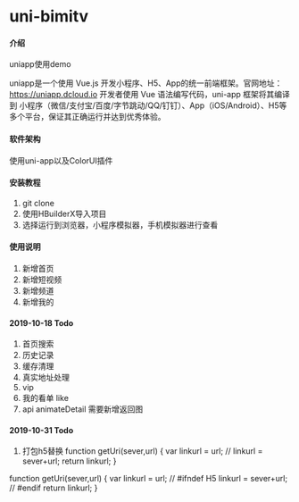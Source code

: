 # uni-bimitv

#### 介绍
uniapp使用demo

uniapp是一个使用 Vue.js 开发小程序、H5、App的统一前端框架。官网地址：https://uniapp.dcloud.io
开发者使用 Vue 语法编写代码，uni-app 框架将其编译到 小程序（微信/支付宝/百度/字节跳动/QQ/钉钉）、App（iOS/Android）、H5等多个平台，保证其正确运行并达到优秀体验。
#### 软件架构
使用uni-app以及ColorUI插件


#### 安装教程

1. git clone [](https://github.com/GriMu/uni-bimitv.git)
2. 使用HBuilderX[](https://uniapp.dcloud.io/quickstart?id=_1-%e9%80%9a%e8%bf%87-hbuilderx-%e5%8f%af%e8%a7%86%e5%8c%96%e7%95%8c%e9%9d%a2)导入项目
3. 选择运行到浏览器，小程序模拟器，手机模拟器进行查看

#### 使用说明

1. 新增首页
2. 新增短视频
3. 新增频道
4. 新增我的

#### 2019-10-18 Todo
1. 首页搜索
2. 历史记录
3. 缓存清理
4. 真实地址处理
5. vip
6. 我的看单 like
7. api animateDetail 需要新增返回图
#### 2019-10-31 Todo
1. 打包h5替换
function getUri(sever,url)
{
	var linkurl = url;
	// linkurl = sever+url;
	return linkurl;
}

function getUri(sever,url)
{
	var linkurl = url;
	// #ifndef H5
		linkurl = sever+url;
	// #endif
	return linkurl;
}
